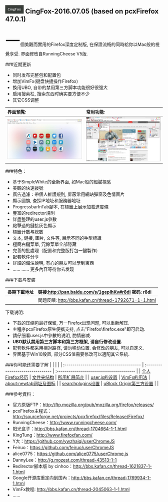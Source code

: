 ## ![icon](img/icon.jpg) CingFox-2016.07.05 (based on pcxFirefox 47.0.1)

<font size="20">一</font>個美觀而實用的Firefox深度定制版, 在保證流畅的同時給你以Mac般的視覺享受. 界面修攺自RunningCheese V5版.

###近期更新
- 同时发布完整包和配置包
- 增加VimFx(键盘快捷操作Firefox)
- 換用UBO, 自带的禁用第三方脚本功能很好很强大
- 启用搜索栏, 搜索东西时确实要方便不少
- 其它CSS调整

| 界面預覧:                                    | 常用功能:                                    |
| :--------------------------------------- | :--------------------------------------- |
| <img width="410" src="img/preview.jpg" > | <img width="410" src="img/preview-2.jpg" > |

###特色：
- 基于SimpleWhite的全新界面, 如Mac般的細膩視感
- 美觀的快速拨號
- 廣告過濾：帶個人維護規則, 屏蔽常用網站彈窗及色情圖片
- 顯示國旗, 查探IP地址和服務器地址
- ProgressbarInTab腳本, 在標籤上展示加載進度條
- 豐富的redirector規則
- 詳盡整理的user.js參數
- 點擊過的鏈接灰色顯示
- 標籤计數与總數
- 文本, 鏈接, 圖片, 文件等, 展示不同的手型標識
- 極簡右鍵菜單, 冗餘菜單全部隱藏
- 完善的批處理（配置和完整版打包一鍵製作）
- 配套軟件分享
- 詳細的備注說明, 有心的朋友可以學到東西
- …… …… 更多內容等待你去发现

###下载与安装

| **長期下載地址** | 链接:http://pan.baidu.com/s/1gepIhKv#r8di 密码: r8di |
| :--------- | :--------------------------------------- |
|            | 問題反饋: http://bbs.kafan.cn/thread-1792671-1-1.html |

下载说明:
- 下载的压缩包最好保留, 万一Firefox出现问题, 可以重新解压.
- 主程序pcxFirefox原生便攜支持, 点击"Firefox\firefox.exe"即可启动.
- 請仔细看user.js中參數的说明, 酌情删减.
- **UBO默认禁用第三方脚本和第三方框架, 请自行修改设置.**
- 配套軟件都采用相对路径, 请勿移动位置. 会修改的朋友, 可以自定义.
- 界面基于Win10設置, 部分CSS值需要修改可以適配其它系統.

###你可能还需要了解
|                                         |                                  |                                          |
| :-------------------------------------- | :------------------------------- | :--------------------------------------- |
| [个人Firefox经历](doc/个人Firefox经历.md)       | [文件夹结构](doc/文件夹结构.md)            | [所用扩展简介](doc/所用扩展简介.md)                  |
| [user.js的设置](doc/user.js.md)            | [VimFx的用法](doc/vimfx用法.md)       | [about:newtab网址及图标](doc/about-newtab.md) |
| [searchplugins设置](doc/searchplugins.md) | [uBlock Origin第三方设置](doc/ubo.md) |                                          |

###參考資料：
- 官方原版FTP：http://ftp.mozilla.org/pub/mozilla.org/firefox/releases/
- pcxFirefox主程式：http://sourceforge.net/projects/pcxfirefox/files/Release/Firefox/
- RunningCheese：http://www.runningcheese.com/
- 阳光盒子：http://bbs.kafan.cn/thread-1704664-1-1.html
- KingTung：http://www.firefoxfan.com/
- Y大：https://github.com/ywzhaiqi/userChromeJS
- Feiruo：https://github.com/feiruo/userChromeJS
- alice0775：https://github.com/alice0775/userChrome.js
- DannyLee：http://g.mozest.com/thread-43513-1-1
- Redirector腳本版 by cinhoo：http://bbs.kafan.cn/thread-1621837-1-1.html
- Google开源库重定向到国內：http://bbs.kafan.cn/thread-1769934-1-1.html
- VimFx教程: http://bbs.kafan.cn/thread-2045063-1-1.html
- ……